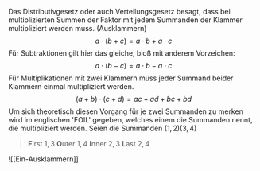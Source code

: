 Das Distributivgesetz oder auch Verteilungsgesetz besagt, dass bei multiplizierten Summen der Faktor mit jedem Summanden der Klammer multipliziert werden muss. (Ausklammern)
$$a\cdot\left(b+c\right)=a\cdot b + a\cdot c$$
Für Subtraktionen gilt hier das gleiche, bloß mit anderem Vorzeichen:
$$a\cdot\left(b-c\right)=a\cdot b - a\cdot c$$
Für Multiplikationen mit zwei Klammern muss jeder Summand beider Klammern einmal multipliziert werden.
$$\left(a+b\right)\cdot\left(c+d\right)=ac+ad+bc+bd$$
Um sich theoretisch diesen Vorgang für je zwei Summanden zu merken wird im englischen 'FOIL' gegeben, welches einem die Summanden nennt, die multipliziert werden. Seien die Summanden $(1,2)(3,4)$
>**F**irst $1,3$
>**O**uter $1,4$
>**I**nner $2,3$
>**L**ast $2,4$

![[Ein-Ausklammern]]
